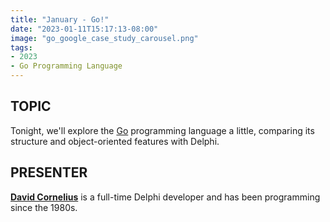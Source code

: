 ```yaml
---
title: "January - Go!"
date: "2023-01-11T15:17:13-08:00"
image: "go_google_case_study_carousel.png"
tags:
- 2023
- Go Programming Language
---
```


## TOPIC ##

Tonight, we'll explore the [Go](https://go.dev) programming language a little, comparing its structure and object-oriented features with Delphi.


## PRESENTER ##

[**David Cornelius**](https://corneliusconcepts.tech/aboutme) is a full-time Delphi developer and has been programming since the 1980s.
